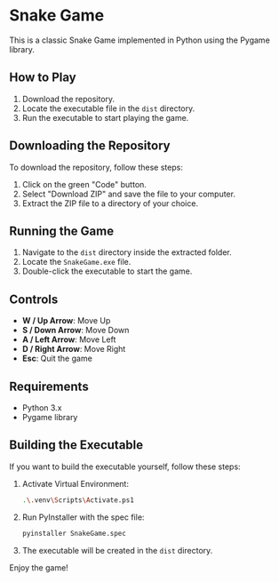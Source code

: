 # Snake Game

This is a classic Snake Game implemented in Python using the Pygame library.

## How to Play

1. Download the repository.
2. Locate the executable file in the `dist` directory.
3. Run the executable to start playing the game.

## Downloading the Repository

To download the repository, follow these steps:

1. Click on the green "Code" button.
2. Select "Download ZIP" and save the file to your computer.
3. Extract the ZIP file to a directory of your choice.

## Running the Game

1. Navigate to the `dist` directory inside the extracted folder.
2. Locate the `SnakeGame.exe` file.
3. Double-click the executable to start the game.

## Controls

- **W / Up Arrow**: Move Up
- **S / Down Arrow**: Move Down
- **A / Left Arrow**: Move Left
- **D / Right Arrow**: Move Right
- **Esc**: Quit the game

## Requirements

- Python 3.x
- Pygame library

## Building the Executable

If you want to build the executable yourself, follow these steps:

1. Activate Virtual Environment:
   ```sh
   .\.venv\Scripts\Activate.ps1
   ```

2. Run PyInstaller with the spec file:
   ```sh
   pyinstaller SnakeGame.spec
   ```

3. The executable will be created in the `dist` directory.

Enjoy the game!